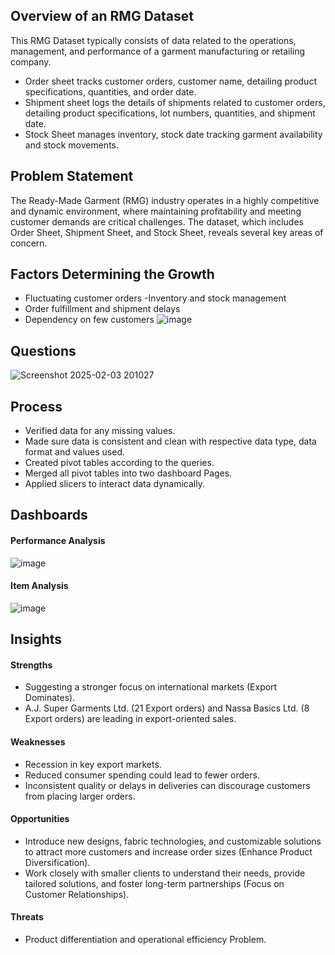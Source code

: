 
## Overview of an RMG Dataset 
This RMG Dataset typically consists of data related to the operations, management, and performance of a garment manufacturing or retailing company. 
- Order sheet tracks customer orders, customer name, detailing product specifications, quantities, and order date.
- Shipment sheet logs the details of shipments related to customer orders, detailing product specifications, lot numbers, quantities, and shipment date.
- Stock Sheet manages inventory, stock date tracking garment availability and stock movements.

## Problem Statement
The Ready-Made Garment (RMG) industry operates in a highly competitive and dynamic environment, where maintaining profitability and meeting customer demands are critical challenges. The dataset, which includes Order Sheet, Shipment Sheet, and Stock Sheet, reveals several key areas of concern.
## Factors Determining the Growth
- Fluctuating customer orders
-Inventory and stock management
- Order fulfillment and shipment delays
- Dependency on few customers
![image](https://github.com/user-attachments/assets/def98e34-e535-4625-802c-e2bbdf357a84)
 ## Questions
![Screenshot 2025-02-03 201027](https://github.com/user-attachments/assets/9d8576f0-a0d9-492b-b932-f5ad30e3e2d1)

## Process
- Verified data for any missing values.
- Made sure data is consistent and clean with respective data type, data format and values used.
- Created pivot tables according to the queries.
- Merged all pivot tables into two dashboard Pages.
- Applied slicers to interact data dynamically.  

## Dashboards 
  #### Performance Analysis
  ![image](https://github.com/user-attachments/assets/afe669cf-8455-42d4-a1c5-9925ed1c58ef)

  #### Item Analysis
  ![image](https://github.com/user-attachments/assets/96c67cb7-65e3-4431-904d-9efab22b08af)

## Insights

#### Strengths
- Suggesting a stronger focus on international markets (Export Dominates).
- A.J. Super Garments Ltd. (21 Export orders) and Nassa Basics Ltd. (8 Export orders) are leading in export-oriented sales.
#### Weaknesses
- Recession in key export markets.
- Reduced consumer spending could lead to fewer orders. 
- Inconsistent quality or delays in deliveries can discourage customers from placing larger orders. 
#### Opportunities
- Introduce new designs, fabric technologies, and customizable solutions to attract more customers and increase order sizes (Enhance Product Diversification). 
- Work closely with smaller clients to understand their needs, provide tailored solutions, and foster long-term partnerships (Focus on Customer Relationships).

#### Threats
- Product differentiation and operational efficiency Problem.

